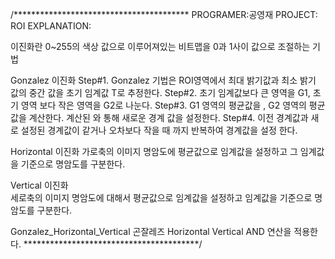 /****************************************
PROGRAMER:공영재
PROJECT: ROI
EXPLANATION: 

이진화란 
0~255의 색상 값으로 이루어져있는 비트맵을 0과 1사이 값으로 조절하는 기법
     
Gonzalez 이진화
Step#1. Gonzalez 기법은 ROI영역에서 최대 밝기값과 최소 밝기 값의 중간 값을 초기 임계값 T로 추정한다. 
Step#2. 초기 임계값보다 큰 영역을 G1, 초기 영역 보다 작은 영역을 G2로 나눈다. 
Step#3. G1 영역의 평균값을 , G2 영역의 평균값을  계산한다. 계산된 와  통해 새로운 경계 값을 설정한다. 
Step#4. 이전 경계값과 새로 설정된 경계값이 같거나 오차보다 작을 때 까지 반복하여 경계값을 설정 한다.

Horizontal 이진화
가로축의 이미지 명암도에 평균값으로 임계값을 설정하고 그 임계값을 기준으로 명암도를 구분한다. 

Vertical 이진화  
세로축의 이미지 명암도에 대해서 평균값으로 임계값을 설정하고 임계값을 기준으로 명암도를 구분한다. 

Gonzalez_Horizontal_Vertical
곤잘레즈 Horizontal Vertical AND 연산을 적용한다.
****************************************/ 

